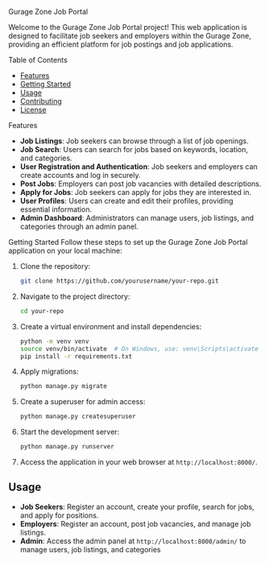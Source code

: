 Gurage Zone Job Portal

Welcome to the Gurage Zone Job Portal project! This web application is designed to facilitate job seekers and employers within the Gurage Zone, providing an efficient platform for job postings and job applications.

Table of Contents
- [Features](#features)
- [Getting Started](#getting-started)
- [Usage](#usage)
- [Contributing](#contributing)
- [License](#license)

 Features
- **Job Listings**: Job seekers can browse through a list of job openings.
- **Job Search**: Users can search for jobs based on keywords, location, and categories.
- **User Registration and Authentication**: Job seekers and employers can create accounts and log in securely.
- **Post Jobs**: Employers can post job vacancies with detailed descriptions.
- **Apply for Jobs**: Job seekers can apply for jobs they are interested in.
- **User Profiles**: Users can create and edit their profiles, providing essential information.
- **Admin Dashboard**: Administrators can manage users, job listings, and categories through an admin panel.

 Getting Started
Follow these steps to set up the Gurage Zone Job Portal application on your local machine:

1. Clone the repository:
   ```bash
   git clone https://github.com/yourusername/your-repo.git
   ```

2. Navigate to the project directory:
   ```bash
   cd your-repo
   ```

3. Create a virtual environment and install dependencies:
   ```bash
   python -m venv venv
   source venv/bin/activate  # On Windows, use: venv\Scripts\activate
   pip install -r requirements.txt
   ```

4. Apply migrations:
   ```bash
   python manage.py migrate
   ```

5. Create a superuser for admin access:
   ```bash
   python manage.py createsuperuser
   ```

6. Start the development server:
   ```bash
   python manage.py runserver
   ```

7. Access the application in your web browser at `http://localhost:8000/`.

## Usage
- **Job Seekers**: Register an account, create your profile, search for jobs, and apply for positions.
- **Employers**: Register an account, post job vacancies, and manage job listings.
- **Admin**: Access the admin panel at `http://localhost:8000/admin/` to manage users, job listings, and categories 
